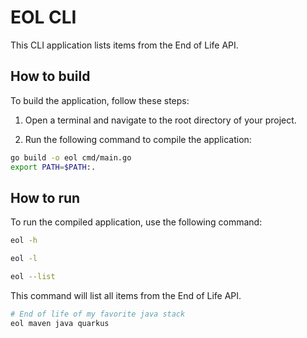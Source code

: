 # EOL CLI

This CLI application lists items from the End of Life API.

## How to build

To build the application, follow these steps:

1. Open a terminal and navigate to the root directory of your project.

2. Run the following command to compile the application:

```sh
go build -o eol cmd/main.go
export PATH=$PATH:.

```


## How to run

To run the compiled application, use the following command:

```sh
eol -h

```

```sh
eol -l
```

```sh
eol --list
```

This command will list all items from the End of Life API.

```sh
# End of life of my favorite java stack
eol maven java quarkus
```
